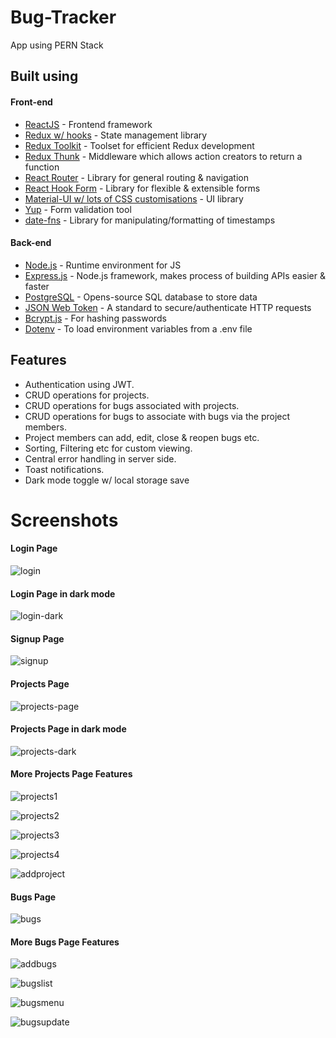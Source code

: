 # Bug-Tracker

App using PERN Stack

## Built using

#### Front-end

- [ReactJS](https://reactjs.org/) - Frontend framework
- [Redux w/ hooks](https://redux.js.org/) - State management library
- [Redux Toolkit](https://redux-toolkit.js.org/) - Toolset for efficient Redux development
- [Redux Thunk](https://github.com/reduxjs/redux-thunk) - Middleware which allows action creators to return a function
- [React Router](https://reactrouter.com/) - Library for general routing & navigation
- [React Hook Form](https://react-hook-form.com/) - Library for flexible & extensible forms
- [Material-UI w/ lots of CSS customisations](https://material-ui.com/) - UI library
- [Yup](https://github.com/jquense/yup) - Form validation tool
- [date-fns](https://date-fns.org/) - Library for manipulating/formatting of timestamps

#### Back-end

- [Node.js](https://nodejs.org/en/) - Runtime environment for JS
- [Express.js](https://expressjs.com/) - Node.js framework, makes process of building APIs easier & faster
- [PostgreSQL](https://www.postgresql.org/) - Opens-source SQL database to store data
- [JSON Web Token](https://jwt.io/) - A standard to secure/authenticate HTTP requests
- [Bcrypt.js](https://www.npmjs.com/package/bcryptjs) - For hashing passwords
- [Dotenv](https://www.npmjs.com/package/dotenv) - To load environment variables from a .env file

## Features

- Authentication using JWT.
- CRUD operations for projects.
- CRUD operations for bugs associated with projects.
- CRUD operations for bugs to associate with bugs via the project members.
- Project members can add, edit, close & reopen bugs etc.
- Sorting, Filtering etc for custom viewing.
- Central error handling in server side.
- Toast notifications.
- Dark mode toggle w/ local storage save

# Screenshots

#### Login Page
![login](https://user-images.githubusercontent.com/22786016/130316261-8c74b318-33f3-4d35-a713-212658a16fe2.JPG)

#### Login Page in dark mode
![login-dark](https://user-images.githubusercontent.com/22786016/130316267-e9405611-0c18-4e88-9ad5-35d8dcdc698d.JPG)

#### Signup Page
![signup](https://user-images.githubusercontent.com/22786016/130317856-95c0ccf6-ec4b-4e45-bc41-9954874898d5.JPG)

#### Projects Page
![projects-page](https://user-images.githubusercontent.com/22786016/130317863-3506844f-fd56-476e-8990-4970e97883e4.png)

#### Projects Page in dark mode
![projects-dark](https://user-images.githubusercontent.com/22786016/130317870-39ae196b-2a26-4674-8592-b50d9b519ec5.JPG)

#### More Projects Page Features
![projects1](https://user-images.githubusercontent.com/22786016/130317880-495d9cf0-dee5-4430-9e5e-a5195e8c30b2.JPG)

![projects2](https://user-images.githubusercontent.com/22786016/130317881-aba27127-aed1-4dc9-8d6f-507f72b139ff.JPG)

![projects3](https://user-images.githubusercontent.com/22786016/130317884-ed2f57be-f32e-4260-9b66-97fc7684d635.JPG)

![projects4](https://user-images.githubusercontent.com/22786016/130317887-0d069b5f-f43e-4b25-881f-caa57020b0cd.JPG)

![addproject](https://user-images.githubusercontent.com/22786016/130317888-676668d8-d820-4715-b9cd-19c5fac0b5ba.JPG)

#### Bugs Page
![bugs](https://user-images.githubusercontent.com/22786016/130317897-169477a5-a944-491f-b85c-6955ecd7f261.JPG)

#### More Bugs Page Features

![addbugs](https://user-images.githubusercontent.com/22786016/130317917-ba31375b-9cda-4605-bc91-f13ad0f2b644.JPG)

![bugslist](https://user-images.githubusercontent.com/22786016/130317923-113a0653-a454-4732-81f9-a1f6c80d1e6f.JPG)

![bugsmenu](https://user-images.githubusercontent.com/22786016/130317929-fde8e1de-d954-4af6-b954-99580a4d28b8.JPG)

![bugsupdate](https://user-images.githubusercontent.com/22786016/130317933-46abf5c7-22bd-4db7-90e7-70bb3155f71f.JPG)

